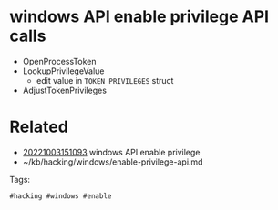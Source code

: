 # windows API enable privilege API calls
- OpenProcessToken
- LookupPrivilegeValue
  - edit value in `TOKEN_PRIVILEGES` struct
- AdjustTokenPrivileges

# Related

- [20221003151093](/zet/20221003151093/README.md) windows API enable privilege
- ~/kb/hacking/windows/enable-privilege-api.md

Tags:

    #hacking #windows #enable 
